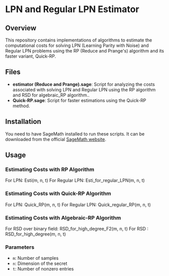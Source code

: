 # LPN and Regular LPN Estimator

## Overview

This repository contains implementations of algorithms to estimate the computational costs for solving LPN (Learning Parity with Noise) and Regular LPN problems using the RP (Reduce and Prange's) algorithm and its faster variant, Quick-RP.

## Files

- **estimator (Reduce and Prange).sage**: Script for analyzing the costs associated with solving LPN and Regular LPN using the RP algorithm and RSD for algebraic_RP algorithm..
- **Quick-RP.sage**: Script for faster estimations using the Quick-RP method.

## Installation

You need to have SageMath installed to run these scripts. It can be downloaded from the official [SageMath website](https://www.sagemath.org/download.html).

## Usage

### Estimating Costs with RP Algorithm

For LPN: Esti(m, n, t)
For Regular LPN: Esti_for_regular_LPN(m, n, t)

### Estimating Costs with Quick-RP Algorithm

For LPN: Quick_RP(m, n, t)
For Regular LPN: Quick_regular_RP(m, n, t)

### Estimating Costs with Algebraic-RP Algorithm

For RSD over binary field: RSD_for_high_degree_F2(m, n, t)
For RSD : RSD_for_high_degree(m, n, t)



### Parameters

- `m`: Number of samples
- `n`: Dimension of the secret
- `t`: Number of nonzero entries

